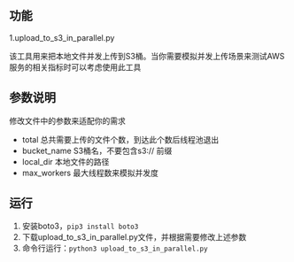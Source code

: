 ## 功能
1.upload_to_s3_in_parallel.py

该工具用来把本地文件并发上传到S3桶。当你需要模拟并发上传场景来测试AWS服务的相关指标时可以考虑使用此工具
## 参数说明
修改文件中的参数来适配你的需求
- total 总共需要上传的文件个数，到达此个数后线程池退出
- bucket_name S3桶名，不要包含s3:// 前缀
- local_dir 本地文件的路径
- max_workers 最大线程数来模拟并发度

## 运行
1. 安装boto3，<code>pip3 install boto3</code>
2. 下载upload_to_s3_in_parallel.py文件，并根据需要修改上述参数
3. 命令行运行：<code>python3 upload_to_s3_in_parallel.py</code>
